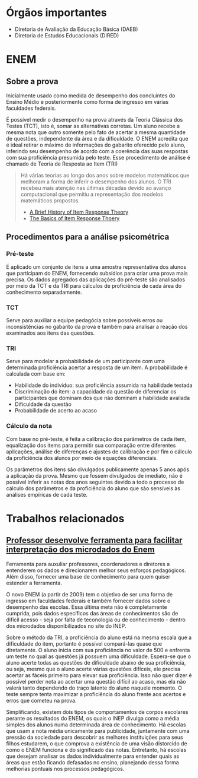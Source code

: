 # Órgãos importantes
- Diretoria de Avaliação da Educação Básica (DAEB)
- Diretoria de Estudos Educacionais (DIRED)

# ENEM
## Sobre a prova
Inicialmente usado como medida de desempenho dos concluintes do Ensino Médio e posteriormente como forma de ingresso em várias faculdades federais.

É possível medir o desempenho na prova através da Teoria Clássica dos Testes (TCT), isto é, somar as alternativas corretas. Um aluno recebe a mesma nota que outro somente pelo fato de acertar a mesma quantidade de questões, independente da área e da dificuldade. O ENEM acredita que é ideal retirar o máximo de informações do gabarito oferecido pelo aluno, inferindo seu desempenho de acordo com a coerência das suas respostas com sua proficiência presumida pelo teste. Esse procedimento de análise é chamado de Teoria de Resposta ao Item (TRI) 
> Há várias teorias ao longo dos anos sobre modelos matemáticos que melhoram a forma de inferir o desempenho dos alunos. O TRI recebeu mais atenção nas últimas décadas devido ao avanço computacional que permitiu a representação dos modelos matemáticos propostos.
>
> - [A Brief History of Item Response Theory](https://citeseerx.ist.psu.edu/document?repid=rep1&type=pdf&doi=f1be2d875da0a1f43babc097f97000cd342c0a51)
> - [The Basics of Item Response Thoery](https://www.ime.unicamp.br/~cnaber/Baker_Book.pdf)

## Procedimentos para a análise psicométrica
### Pré-teste

É aplicado um conjunto de itens a uma amostra representativa dos alunos que participam do ENEM, fornecendo subsídios para criar uma prova mais precisa. Os dados agregados das aplicações do pré-teste são analisados por meio da TCT e da TRI para cálculos de proficiência de cada área do conhecimento separadamente.

### TCT

Serve para auxiliar a equipe pedagócia sobre possíveis erros ou inconsistências no gabarito da prova e também para analisar a reação dos examinados aos itens das questões.

### TRI

Serve para modelar a probabilidade de um participante com uma determinada proficiência acertar a resposta de um item. A probabilidade é calculada com base em:

- Habilidade do indivíduo: sua proficiência assumida na habilidade testada
- Discriminação do item: a capacidade da questão de diferenciar os participantes que dominam dos que não dominam a habilidade avaliada
- Dificuldade da questão
- Probabilidade de acerto ao acaso 

### Cálculo da nota

Com base no pré-teste, é feita a calibração dos parâmetros de cada item, equalização dos items para permitir sua comparação entre diferentes aplicações, análise de diferenças e ajustes de calibração e por fim o cálculo da proficiência dos alunos por meio de equações diferenciais.

Os parâmetros dos itens são divulgados publicamente apenas 5 anos após a aplicação da prova. Mesmo que fossem divulgados de imediato, não é possível inferir as notas dos anos seguintes devido a todo o processo de cálculo dos parâmetros e da proficiência do aluno que são sensíveis às análises empíricas de cada teste.

# Trabalhos relacionados
## [Professor desenvolve ferramenta para facilitar interpretação dos microdados do Enem](https://extra.globo.com/noticias/educacao/vida-de-calouro/professor-desenvolve-ferramenta-para-facilitar-interpretacao-dos-microdados-do-enem-15445915.html)

Ferramenta para auxuliar professores, coordenadores e diretores a entenderem os dados e direcionarem melhor seus esforços pedagógicos. Além disso, fornecer uma base de conhecimento para quem quiser estender a ferramenta.

O novo ENEM (a partir de 2009) tem o objetivo de ser uma forma de ingresso em faculdades federais e também fornecer dados sobre o desempenho das escolas. Essa última meta não é completamente cumprida, pois dados específicos das áreas de conhecimentos são de difícil acesso - seja por falta de teconologia ou de conhecimento - dentro dos microdados disponibilizados no site do INEP.
 
Sobre o método da TRI, a proficiência do aluno está na mesma escala que a dificuldade do item, portanto é possível compará-las quase que diretamente. O aluno inicia com sua proficiência no valor de 500 e enfrenta um teste no qual as questões já possuem uma dificuldade. Espera-se que o aluno acerte todas as questões de dificuldade abaixo de sua proficiência, ou seja, mesmo que o aluno acerte várias questões difíceis, ele precisa acertar as fáceis primeiro para elevar sua proficiência. Isso não quer dizer é possível perder nota ao acertar uma questão difícil ao acaso, mas ela não valerá tanto dependendo do traço latente do aluno naquele momento. O teste sempre tenta maximizar a proficiência do aluno frente aos acertos e erros que cometeu na prova.

Simplificando, existem dois tipos de comportamentos de corpos escolares perante os resultados do ENEM, os quais o INEP divulga como a média simples dos alunos numa determinada área de conhecimento. Há escolas que usam a nota média unicamente para publicidade, juntamente com uma pressão da sociedade para descobrir as melhores instituições para seus filhos estudarem, o que comprova a existência de uma visão distorcido de como o ENEM funciona e do significado das notas. Entretanto, há escolas que desejam analisar os dados individualmente para entender quais as áreas que estão ficando defasadas no ensino, planejando dessa forma melhorias pontuais nos processos pedagógicos.